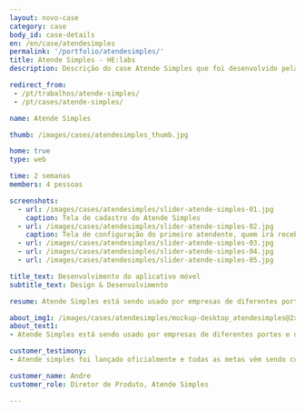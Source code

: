 ```yaml
---
layout: novo-case
category: case
body_id: case-details
en: /en/case/atendesimples
permalink: '/portfolio/atendesimples/'
title: Atende Simples - HE:labs
description: Descrição do case Atende Simples que foi desenvolvido pela HE:labs.

redirect_from:
 - /pt/trabalhos/atende-simples/
 - /pt/cases/atende-simples/

name: Atende Simples

thumb: /images/cases/atendesimples_thumb.jpg

home: true
type: web

time: 2 semanas
members: 4 pessoas

screenshots:
  - url: /images/cases/atendesimples/slider-atende-simples-01.jpg
    caption: Tela de cadastro do Atende Simples
  - url: /images/cases/atendesimples/slider-atende-simples-02.jpg
    caption: Tela de configuração do primeiro atendente, quem irá receber a chamada
  - url: /images/cases/atendesimples/slider-atende-simples-03.jpg
  - url: /images/cases/atendesimples/slider-atende-simples-04.jpg
  - url: /images/cases/atendesimples/slider-atende-simples-05.jpg

title_text: Desenvolvimento do aplicativo móvel
subtitle_text: Design & Desenvolvimento

resume: Atende Simples está sendo usado por empresas de diferentes portes e de todas as áreas de atuação

about_img1: /images/cases/atendesimples/mockup-desktop_atendesimples@2x.png
about_text1:
- Atende Simples está sendo usado por empresas de diferentes portes e de todas as áreas de atuação. Possui recursos sofisticados como gravação de chamadas, controle de horário de funcionamento do atendimento, bloqueio de chamadas, relatórios... tudo com muita simplicidade!

customer_testimony:
- Atende simples foi lançado oficialmente e todas as metas vêm sendo cumpridas. Novas oportunidades foram identificadas para ajudar os clientes a melhorar ainda mais seus negócios e, além disso, ajustes e melhorias são semanalmente lançados.

customer_name: Andre
customer_role: Diretor de Produto, Atende Simples

---
```



